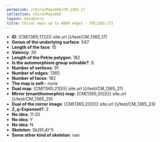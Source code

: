 ```yaml
--- 
 permalink: /chiralMaps6kE/CM_1365_17 
 collection: chiralMaps6kE
 layout: dataEntry
 title: Chiral maps up to 6000 edges - CM[1365;17]
---
```


- **ID**: [CM[1365;17]]({{ site.url }}/test/CM_1365_17)
- **Genus of the underlying surface**: 547
- **Length of the face**: 15
- **Valency**: 30
- **Length of the Petrie polygon**: 182
- **Is the automorphism group solvable?**: S
- **Number of vertices**: 91
- **Number of edges**: 1365
- **Number of faces**: 182
- **The map is self-**: none
- **Dual map**: [CM[1365;21]]({{ site.url }}/test/CM_1365_21)
- **Mirror (enantihomorphic) map**: [CM[1365;20]]({{ site.url }}/test/CM_1365_20)
- **Dual of the mirror image**: [CM[1365;23]]({{ site.url }}/test/CM_1365_23)
- **Z_q-Exponent?**: 2
- **No idea**:  11:20
- **No idea**: Y
- **No idea**: N
- **Skeleton**: Sk(91;4)^5
- **Some other kind of skeleton**: nan
